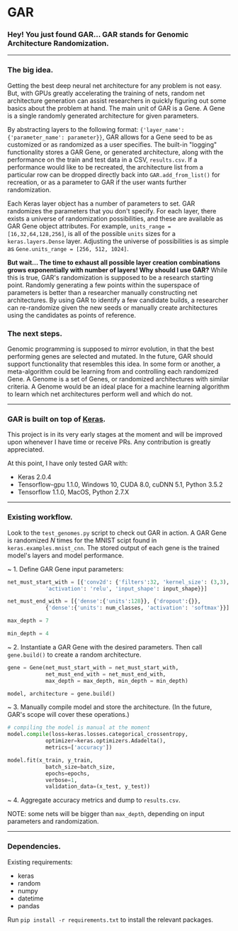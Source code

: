 # GAR
### Hey! You just found GAR... GAR stands for Genomic Architecture Randomization.
---
### The big idea.

Getting the best deep neural net architecture for any problem is not easy. But, with GPUs greatly accelerating the training of nets, random net architecture generation can assist researchers in quickly figuring out some basics about the problem at hand. The main unit of GAR is a Gene. A Gene is a single randomly generated architecture for given parameters.

By abstracting layers to the following format: ```{'layer_name': {'parameter_name': parameter}}```, GAR allows for a Gene seed to be as customized or as randomized as a user specifies. The built-in "logging" functionality stores a GAR Gene, or generated architecture, along with the performance on the train and test data in a CSV, `results.csv`. If a performance would like to be recreated, the architecture list from a particular row can be dropped directly back into `GAR.add_from_list()` for recreation, or as a parameter to GAR if the user wants further randomization.

Each Keras layer object has a number of parameters to set. GAR randomizes the parameters that you don't specify. For each layer, there exists a universe of randomization possibilities, and these are available as GAR Gene object attributes. For example, `units_range = [16,32,64,128,256]`, is all of the possible `units` sizes for a `keras.layers.Dense` layer. Adjusting the universe of possibilities is as simple as `Gene.units_range = [256, 512, 1024]`.

**But wait... The time to exhaust all possible layer creation combinations grows exponentially with number of layers! Why should I use GAR?**
While this is true, GAR's randomization is supposed to be a research starting point. Randomly generating a few points within the superspace of parameters is better than a researcher manually constructing net architectures. By using GAR to identify a few candidate builds, a researcher can re-randomize given the new seeds or manually create architectures using the candidates as points of reference.

### The next steps.

Genomic programming is supposed to mirror evolution, in that the best performing genes are selected and mutated. In the future, GAR should support functionality that resembles this idea. In some form or another, a meta-algorithm could be learning from and controlling each randomized Gene. A Genome is a set of Genes, or randomized architectures with similar criteria. A Genome would be an ideal place for a machine learning algorithm to learn which net architectures perform well and which do not.

---
### GAR is built on top of [Keras](https://github.com/fchollet/keras).

This project is in its very early stages at the moment and will be improved upon whenever I have time or receive PRs. Any contribution is greatly appreciated.

At this point, I have only tested GAR with:
  - Keras 2.0.4
  - Tensorflow-gpu 1.1.0, Windows 10, CUDA 8.0, cuDNN 5.1, Python 3.5.2
  - Tensorflow 1.1.0, MacOS, Python 2.7.X

---
### Existing workflow.

Look to the `test_genomes.py` script to check out GAR in action. A GAR Gene is randomized *N* times for the MNIST scipt found in `keras.examples.mnist_cnn`. The stored output of each gene is the trained model's layers and model performance.

~ 1. Define GAR Gene input parameters:

```python
net_must_start_with = [{'conv2d': {'filters':32, 'kernel_size': (3,3),
            'activation': 'relu', 'input_shape': input_shape}}]

net_must_end_with = [{'dense':{'units':128}}, {'dropout':{}},
            {'dense':{'units': num_classes, 'activation': 'softmax'}}]

max_depth = 7

min_depth = 4
```

~ 2. Instantiate a GAR Gene with the desired parameters. Then call `gene.build()` to create a random architecture.

```python
gene = Gene(net_must_start_with = net_must_start_with,
            net_must_end_with = net_must_end_with,
            max_depth = max_depth, min_depth = min_depth)

model, architecture = gene.build()
```
~ 3. Manually compile model and store the architecture. (In the future, GAR's scope will cover these operations.)
```python
# compiling the model is manual at the moment
model.compile(loss=keras.losses.categorical_crossentropy,
            optimizer=keras.optimizers.Adadelta(),
            metrics=['accuracy'])

model.fit(x_train, y_train,
            batch_size=batch_size,
            epochs=epochs,
            verbose=1,
            validation_data=(x_test, y_test))
```
~ 4. Aggregate accuracy metrics and dump to `results.csv`.

NOTE: some nets will be bigger than `max_depth`, depending on input parameters and randomization.

---
### Dependencies.

Existing requirements:

- keras
- random
- numpy
- datetime
- pandas

Run `pip install -r requirements.txt` to install the relevant packages.
